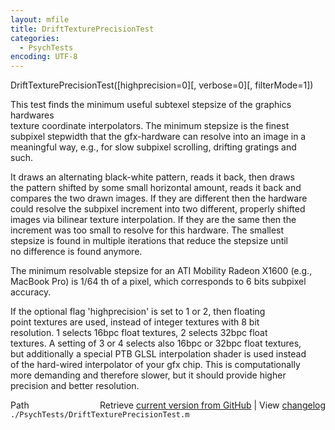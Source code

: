 ```yaml
---
layout: mfile
title: DriftTexturePrecisionTest
categories:
  - PsychTests
encoding: UTF-8
---
```


DriftTexturePrecisionTest([highprecision=0][, verbose=0][, filterMode=1])  

This test finds the minimum useful subtexel stepsize of the graphics hardwares  
texture coordinate interpolators. The minimum stepsize is the finest  
subpixel stepwidth that the gfx-hardware can resolve into an image in a  
meaningful way, e.g., for slow subpixel scrolling, drifting gratings and  
such.  

It draws an alternating black-white pattern, reads it back, then draws  
the pattern shifted by some small horizontal amount, reads it back and  
compares the two drawn images. If they are different then the hardware  
could resolve the subpixel increment into two different, properly shifted  
images via bilinear texture interpolation. If they are the same then the  
increment was too small to resolve for this hardware. The smallest  
stepsize is found in multiple iterations that reduce the stepsize until  
no difference is found anymore.  

The minimum resolvable stepsize for an ATI Mobility Radeon X1600 (e.g.,  
MacBook Pro) is 1/64 th of a pixel, which corresponds to 6 bits subpixel  
accuracy.  

If the optional flag 'highprecision' is set to 1 or 2, then floating  
point textures are used, instead of integer textures with 8 bit  
resolution. 1 selects 16bpc float textures, 2 selects 32bpc float  
textures. A setting of 3 or 4 selects also 16bpc or 32bpc float textures,  
but additionally a special PTB GLSL interpolation shader is used instead  
of the hard-wired interpolator of your gfx chip. This is computationally  
more demanding and therefore slower, but it should provide higher  
precision and better resolution.  


<div class="code_header" style="text-align:right;">
  <span style="float:left;">Path&nbsp;&nbsp;</span> <span class="counter">Retrieve <a href=
  "https://raw.github.com/Psychtoolbox-3/Psychtoolbox-3/beta/./PsychTests/DriftTexturePrecisionTest.m">current version from GitHub</a> | View <a href=
  "https://github.com/Psychtoolbox-3/Psychtoolbox-3/commits/beta/./PsychTests/DriftTexturePrecisionTest.m">changelog</a></span>
</div>
<div class="code">
  <code>./PsychTests/DriftTexturePrecisionTest.m</code>
</div>
